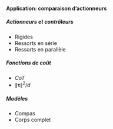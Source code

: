 #### Application: comparaison d’actionneurs

##### Actionneurs et contrôleurs

- Rigides
- Ressorts en série
- Ressorts en parallèle

##### Fonctions de coût

- $CoT$
- $\|\bm\tau\|^2/d$

##### Modèles

- Compas
- Corps complet
